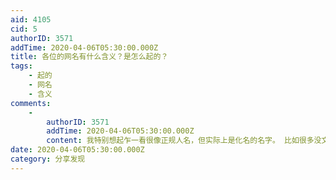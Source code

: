 ```yaml
---
aid: 4105
cid: 5
authorID: 3571
addTime: 2020-04-06T05:30:00.000Z
title: 各位的网名有什么含义？是怎么起的？
tags:
    - 起的
    - 网名
    - 含义
comments:
    -
        authorID: 3571
        addTime: 2020-04-06T05:30:00.000Z
        content: 我特别想起乍一看很像正规人名，但实际上是化名的名字。 比如很多没文化的人会以为鲁迅就叫鲁迅，反而不知道他的真名是周树人。
date: 2020-04-06T05:30:00.000Z
category: 分享发现
---
```



